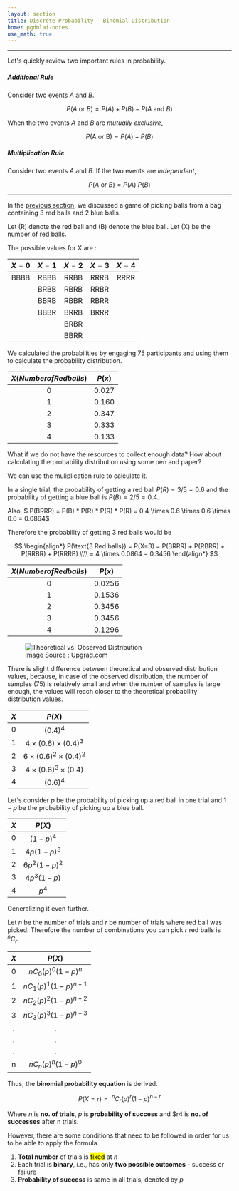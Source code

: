 ```yaml
---
layout: section
title: Discrete Probability - Binomial Distribution
home: pgdmlai-notes
use_math: true
---
```

---
Let's quickly review two important rules in probability. 

##### Additional Rule
Consider two events $A$ and $B$.

$$ P(A\text{ or }B) = P(A) + P(B) - P(A\text{ and }B) $$

When the two events $A$ and $B$ are _mutually exclusive_, 

$$ P(\text{A or B}) = P(A) + P(B) $$

##### Multiplication Rule
Consider two events $A$ and $B$. If the two events are _independent_,

$$ P(A\text{ or }B) = P(A) . P(B) $$

---

In the [previous section](../basic-probability/), we discussed a game of picking balls from a bag containing 3 red balls and 2 blue balls.

Let (R) denote the red ball and (B) denote the blue ball. 
Let (X) be the number of red balls.

The possible values for X are :

| $X=0$ | $X=1$ | $X=2$ | $X=3$ | $X=4$ |
|:-----:|:-----:|:-----:|:-----:|:-----:|
| BBBB  | RBBB  | RRBB  | RRRB  | RRRR  |
|       | BRBB  | RBRB  | RRBR  |       |
|       | BBRB  | RBBR  | RBRR  |       |
|       | BBBR  | BRRB  | BRRR  |       |
|       |       | BRBR  |       |       |
|       |       | BBRR  |       |       |


We calculated the probabilities by engaging 75 participants and using them to calculate the probability distribution.


|   $X (Number of Red balls)$   |   $P(x)$  |
|:-----------------------------:|:---------:|
| 0                             | 0.027     |
| 1                             | 0.160     |
| 2                             | 0.347     |
| 3                             | 0.333     |
| 4                             | 0.133     |


What if we do not have the resources to collect enough data? How about calculating the probability distribution using some pen and paper?

We can use the muliplication rule to calculate it. 

In a single trial, the probability of getting a red ball $P(R) = 3/5 = 0.6$ and the probability of getting a blue ball is $P(B) = 2/5 = 0.4$. 

Also, $ P(BRRR) = P(B) * P(R) * P(R) * P(R) = 0.4 \times 0.6 \times 0.6 \times 0.6 = 0.0864$

Therefore the probability of getting 3 red balls would be

$$
  \begin{align*}
    P(\text{3 Red balls}) = P(X=3) = P(BRRR) + P(RBRR) + P(RRBR) + P(RRRB) \\\\
    = 4 \times 0.0864 = 0.3456
  \end{align*}
$$


|   $X (Number of Red balls)$   |   $P(x)$  |
|:-----------------------------:|:---------:|
| 0                             | 0.0256    |
| 1                             | 0.1536    |
| 2                             | 0.3456    |
| 3                             | 0.3456    |
| 4                             | 0.1296    |

<figure>
 <img class="med-img" src="../assets/Upgrad_Game_Theoretical_vs_Observed_Distribution.png" alt="Theoretical vs. Observed Distribution"/>
 <figcaption>Image Source : <a href="https://upgrad.com">Upgrad.com</a></figcaption>
</figure>


There is slight difference between theoretical and observed distribution values, because, in case of the observed distribution, the number of samples $(75)$ is relatively small and when the number of samples is large enough, the values will reach closer to the theoretical probability distribution values. 


|   $X$   |   $P(X)$                          |
|:-------:|:---------------------------------:|
| 0       | $(0.4)^4$                         |
| 1       | $4 \times (0.6) \times (0.4)^3$   |
| 2       | $6 \times (0.6)^2 \times (0.4)^2$ |
| 3       | $4 \times (0.6)^3 \times (0.4)$   |
| 4       | $(0.6)^4$                         |


Let's consider $p$ be the probability of picking up a red ball in one trial and $1-p$ be the probability of picking up a blue ball. 

|   $X$   |   $P(X)$      |
|:-------:|:-------------:|
| 0       | $(1-p)^4$     |
| 1       | $4p(1-p)^3$   |
| 2       | $6p^2(1-p)^2$ |
| 3       | $4p^3(1-p)$   |
| 4       | $p^4$         |


Generalizing it even further.

Let $n$ be the number of trials and $r$ be number of trials where red ball was picked. Therefore the number of combinations you can pick $r$ red balls is $^nC_r$.

|   $X$   |   $P(X)$                   |
|:-------:|:--------------------------:|
| 0       | $nC_0 (p)^0 (1-p)^{n}$     |
| 1       | $nC_1 (p)^1 (1-p)^{n-1}$   |
| 2       | $nC_2 (p)^2 (1-p)^{n-2}$   |
| 3       | $nC_3 (p)^3 (1-p)^{n-3}$   |
| .       | .                          |
| .       | .                          |
| .       | .                          |
| n       | $nC_n (p)^n (1-p)^{0}$     |


Thus, the **binomial probability equation** is derived.


$$P(X = r) =\text{ }^nC_r (p)^r (1-p)^{n-r} $$

Where $n$ is **no. of trials**, $p$ is **probability of success** and $r4 is **no. of successes** after n trials.


However, there are some conditions that need to be followed in order for us to be able to apply the formula.

1. **Total number** of trials is <mark>fixed</mark> at $n$
2. Each trial is **binary**, i.e., has only **two possible outcomes** - success or failure
3. **Probability of success** is same in all trials, denoted by $p$